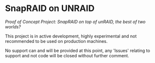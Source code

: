 SnapRAID on UNRAID
================
_Proof of Concept Project: SnapRAID on top of unRAID, the best of two worlds?_

This project is in active development, highly experimental and not recommended to be used on production machines.

No support can and will be provided at this point, any 'Issues' relating to support and not code will be closed without further comment.
